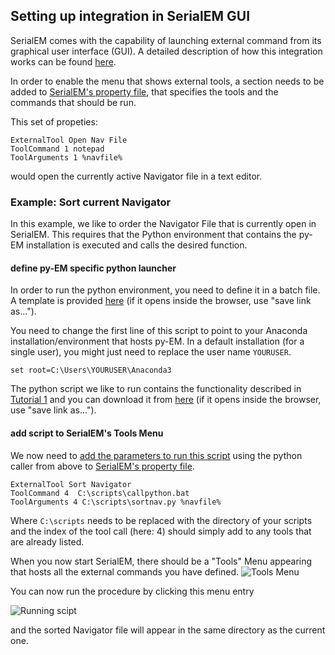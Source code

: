 ## Setting up integration in SerialEM GUI

SerialEM comes with the capability of launching external command from its graphical user interface (GUI).
A detailed description of how this integration works can be found [here](https://bio3d.colorado.edu/SerialEM/hlp/html/menu_tools.htm "Tools Menu - SerialEM Help").

In order to enable the menu that shows external tools, a section needs to be added to [SerialEM's property file](https://bio3d.colorado.edu/SerialEM/hlp/html//about_properties.htm "Property files - SerialEM Help"), that specifies the tools and the commands that should be run.

This set of propeties:
```
ExternalTool Open Nav File
ToolCommand 1 notepad
ToolArguments 1 %navfile%
```
would open the currently active Navigator file in a text editor. 

### Example: Sort current Navigator

In this example, we like to order the Navigator File that is currently open in SerialEM. This requires that the Python environment that contains the py-EM installation is executed and calls the desired function.

#### define py-EM specific python launcher

In order to run the python environment, you need to define it in a batch file. A template is provided [here](https://git.embl.de/schorb/pyem/raw/master/tutorials/callpython.bat?inline=false) (if it opens inside the browser, use "save link as...").

You need to change the first line of this script to point to your Anaconda installation/environment that hosts py-EM. In a default installation (for a single user), you might just need to replace the user name `YOURUSER`.
```
set root=C:\Users\YOURUSER\Anaconda3
```

The python script we like to run contains the functionality described in [Tutorial 1](https://git.embl.de/schorb/pyem/tree/master#tutorials) and you can download it from [here](https://git.embl.de/schorb/pyem/raw/master/applications/sortnav.py?inline=false) (if it opens inside the browser, use "save link as...").

#### add script to SerialEM's Tools Menu

We now need to [add the parameters to run this script](https://bio3d.colorado.edu/SerialEM/hlp/html/menu_tools.htm "Tools Menu - SerialEM Help") using the python caller from above to [SerialEM's property file](https://bio3d.colorado.edu/SerialEM/hlp/html//about_properties.htm "Property files - SerialEM Help").

```
ExternalTool Sort Navigator
ToolCommand 4  C:\scripts\callpython.bat
ToolArguments 4 C:\scripts\sortnav.py %navfile%
```

Where `C:\scripts` needs to be replaced with the directory of your scripts and the index of the tool call (here: 4) should simply add to any tools that are already listed.

When you now start SerialEM, there should be a "Tools" Menu appearing that hosts all the external commands you have defined.
![Tools Menu](https://git.embl.de/schorb/pyem/raw/master/doc/images/serialemtools.png)

You can now run the procedure by clicking this menu entry

![Running scipt](https://git.embl.de/schorb/pyem/raw/master/doc/images/sortnav.png)

and the sorted Navigator file will appear in the same directory as the current one.

